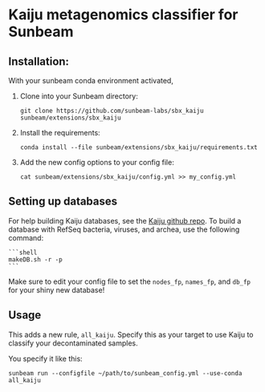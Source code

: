 # Kaiju metagenomics classifier for Sunbeam

## Installation:

With your sunbeam conda environment activated,

1. Clone into your Sunbeam directory:
    ```shell
    git clone https://github.com/sunbeam-labs/sbx_kaiju sunbeam/extensions/sbx_kaiju
    ```
    
2. Install the requirements:
    ```shell
    conda install --file sunbeam/extensions/sbx_kaiju/requirements.txt
    ```

3. Add the new config options to your config file:
    ```shell
    cat sunbeam/extensions/sbx_kaiju/config.yml >> my_config.yml
    ```

## Setting up databases

For help building Kaiju databases, see the [Kaiju github repo](https://github.com/bioinformatics-centre/kaiju). To build a database with RefSeq bacteria, viruses, and archea, use the following command:

    ```shell
    makeDB.sh -r -p
    ```

Make sure to edit your config file to set the `nodes_fp`, `names_fp`, and `db_fp` for your shiny new database!

## Usage

This adds a new rule, `all_kaiju`. Specify this as your target to use Kaiju to classify your decontaminated samples.

You specify it like this:


    sunbeam run --configfile ~/path/to/sunbeam_config.yml --use-conda all_kaiju
